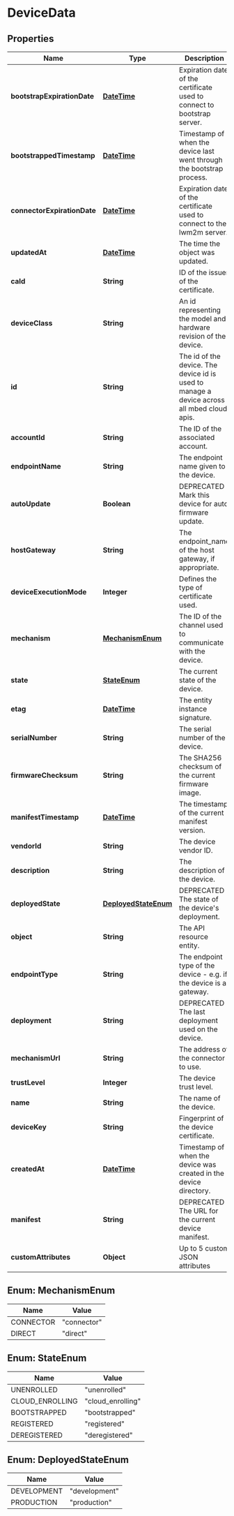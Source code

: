 
# DeviceData

## Properties
Name | Type | Description | Notes
------------ | ------------- | ------------- | -------------
**bootstrapExpirationDate** | [**DateTime**](DateTime.md) | Expiration date of the certificate used to connect to bootstrap server. |  [optional]
**bootstrappedTimestamp** | [**DateTime**](DateTime.md) | Timestamp of when the device last went through the bootstrap process. |  [optional]
**connectorExpirationDate** | [**DateTime**](DateTime.md) | Expiration date of the certificate used to connect to the lwm2m server. |  [optional]
**updatedAt** | [**DateTime**](DateTime.md) | The time the object was updated. |  [optional]
**caId** | **String** | ID of the issuer of the certificate. |  [optional]
**deviceClass** | **String** | An id representing the model and hardware revision of the device. |  [optional]
**id** | **String** | The id of the device. The device id is used to manage a device across all mbed cloud apis. |  [optional]
**accountId** | **String** | The ID of the associated account. |  [optional]
**endpointName** | **String** | The endpoint name given to the device. |  [optional]
**autoUpdate** | **Boolean** | DEPRECATED Mark this device for auto firmware update. |  [optional]
**hostGateway** | **String** | The endpoint_name of the host gateway, if appropriate. |  [optional]
**deviceExecutionMode** | **Integer** | Defines the type of certificate used. |  [optional]
**mechanism** | [**MechanismEnum**](#MechanismEnum) | The ID of the channel used to communicate with the device. |  [optional]
**state** | [**StateEnum**](#StateEnum) | The current state of the device. |  [optional]
**etag** | [**DateTime**](DateTime.md) | The entity instance signature. |  [optional]
**serialNumber** | **String** | The serial number of the device. |  [optional]
**firmwareChecksum** | **String** | The SHA256 checksum of the current firmware image. |  [optional]
**manifestTimestamp** | [**DateTime**](DateTime.md) | The timestamp of the current manifest version. |  [optional]
**vendorId** | **String** | The device vendor ID. |  [optional]
**description** | **String** | The description of the device. |  [optional]
**deployedState** | [**DeployedStateEnum**](#DeployedStateEnum) | DEPRECATED The state of the device&#39;s deployment. |  [optional]
**object** | **String** | The API resource entity. |  [optional]
**endpointType** | **String** | The endpoint type of the device - e.g. if the device is a gateway. |  [optional]
**deployment** | **String** | DEPRECATED The last deployment used on the device. |  [optional]
**mechanismUrl** | **String** | The address of the connector to use. |  [optional]
**trustLevel** | **Integer** | The device trust level. |  [optional]
**name** | **String** | The name of the device. |  [optional]
**deviceKey** | **String** | Fingerprint of the device certificate. |  [optional]
**createdAt** | [**DateTime**](DateTime.md) | Timestamp of when the device was created in the device directory. |  [optional]
**manifest** | **String** | DEPRECATED The URL for the current device manifest. |  [optional]
**customAttributes** | **Object** | Up to 5 custom JSON attributes |  [optional]


<a name="MechanismEnum"></a>
## Enum: MechanismEnum
Name | Value
---- | -----
CONNECTOR | &quot;connector&quot;
DIRECT | &quot;direct&quot;


<a name="StateEnum"></a>
## Enum: StateEnum
Name | Value
---- | -----
UNENROLLED | &quot;unenrolled&quot;
CLOUD_ENROLLING | &quot;cloud_enrolling&quot;
BOOTSTRAPPED | &quot;bootstrapped&quot;
REGISTERED | &quot;registered&quot;
DEREGISTERED | &quot;deregistered&quot;


<a name="DeployedStateEnum"></a>
## Enum: DeployedStateEnum
Name | Value
---- | -----
DEVELOPMENT | &quot;development&quot;
PRODUCTION | &quot;production&quot;



